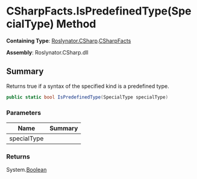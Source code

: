 # CSharpFacts\.IsPredefinedType\(SpecialType\) Method

**Containing Type**: [Roslynator.CSharp](../../README.md)\.[CSharpFacts](../README.md)

**Assembly**: Roslynator\.CSharp\.dll

## Summary

Returns true if a syntax of the specified kind is a predefined type\.

```csharp
public static bool IsPredefinedType(SpecialType specialType)
```

### Parameters

| Name | Summary |
| ---- | ------- |
| specialType | |

### Returns

System\.[Boolean](https://docs.microsoft.com/en-us/dotnet/api/system.boolean)

